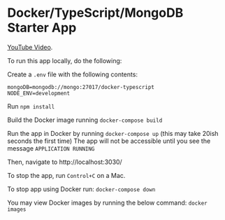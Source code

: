 # Docker/TypeScript/MongoDB Starter App

[YouTube Video](https://www.youtube.com/watch?v=h7k1eOa9CrI). 

To run this app locally, do the following:

Create a `.env` file with the following contents:
```
mongoDB=mongodb://mongo:27017/docker-typescript  
NODE_ENV=development
```

Run `npm install`

Build the Docker image running `docker-compose build`

Run the app in Docker by running `docker-compose up` (this may take 20ish seconds the first time)
The app will not be accessible until you see the message `APPLICATION RUNNING` 

Then, navigate to http://localhost:3030/

To stop the app, run `Control+C` on a Mac.

To stop app using Docker run:
`docker-compose down`

You may view Docker images by running the below command:
`docker images`
